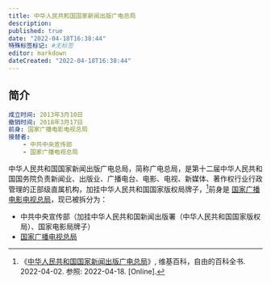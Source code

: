 ```yaml
---
title: 中华人民共和国国家新闻出版广电总局
description:
published: true
date: "2022-04-18T16:38:44"
特殊标签标记: #无标签
editor: markdown
dateCreated: "2022-04-18T16:38:44"
---
```


## 简介

```YAML
成立时间: 2013年3月10日
撤销时间: 2018年3月17日
前身: 国家广播电影电视总局
接替者:
    - 中共中央宣传部
    - 国家广播电视总局
```

中华人民共和国国家新闻出版广电总局，简称广电总局，是第十二届中华人民共和国国务院负责新闻业、出版业、广播电台、电影、电视、新媒体、著作权行业行政管理的正部级直属机构，加挂中华人民共和国国家版权局牌子，[^1]前身是 [国家广播电影电视总局](/rule/国家广播电影电视总局/index.md)，现已被拆分为：

+   中共中央宣传部（加挂中华人民共和国新闻出版署（中华人民共和国国家版权局）、国家电影局牌子）
+   [国家广播电视总局](/rule/国家广播电视总局/index.md)

[^1]: 《[中华人民共和国国家新闻出版广电总局](https://zh.wikipedia.org/w/index.php?title=中华人民共和国国家新闻出版广电总局&oldid=70941260)》, 维基百科，自由的百科全书. 2022-04-02. 参照: 2022-04-18. [Online].
